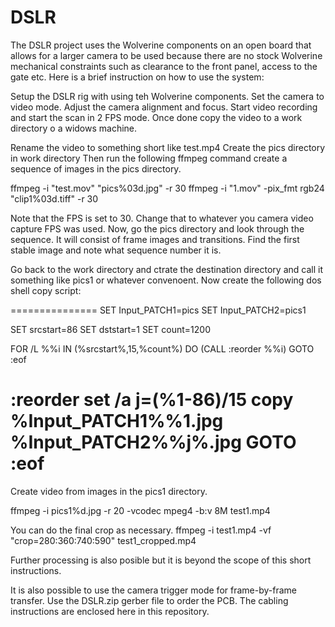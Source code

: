 # DSLR
The DSLR project uses the Wolverine components on an open board that allows for a larger camera to be used because there are no stock Wolverine mechanical constraints such as clearance to the front panel,  access to the gate etc.
Here is a brief instruction on how to use the system:

Setup the DSLR rig with using teh Wolverine components.
Set the camera to video mode. Adjust the camera alignment and focus.
Start video recording and start the scan in 2 FPS mode.
Once done copy the video to a work directory o a widows machine.

Rename the video to something short like test.mp4
Create the pics directory in work directory
Then run the following ffmpeg command  create a sequence of images in the pics directory.

ffmpeg -i "test.mov" "pics\%03d.jpg" -r 30
ffmpeg -i "1.mov" -pix_fmt rgb24 "clip1\%03d.tiff" -r 30

Note that the FPS is set to 30. Change that to whatever you camera video capture FPS was used.
Now, go the pics directory and look through the sequence. It will consist of frame images and transitions.
Find the first stable image and note what sequence number it is.

Go back to the work directory and ctrate the destination directory and call it something like pics1 or whatever convenoent.
Now create the following dos shell copy script:

===============
SET Input_PATCH1=pics
SET Input_PATCH2=pics1

SET srcstart=86
SET dststart=1
SET count=1200


FOR /L %%i IN (%srcstart%,15,%count%)  DO (CALL :reorder %%i)
GOTO :eof

:reorder
set /a j=(%1-86)/15
copy  %Input_PATCH1%\%1.jpg %Input_PATCH2%\%j%.jpg 
GOTO :eof
===============
Create video from images in the pics1 directory.

ffmpeg -i pics1\%d.jpg -r 20 -vcodec mpeg4 -b:v 8M test1.mp4

You can do the final crop as necessary.
ffmpeg -i test1.mp4 -vf "crop=280:360:740:590" test1_cropped.mp4
 
Further processing is also posible but it is beyond the scope of this short instructions.

It is also possible to use the camera trigger mode for frame-by-frame transfer.
Use the DSLR.zip gerber file to order the  PCB. The cabling instructions are enclosed here in this repository.

